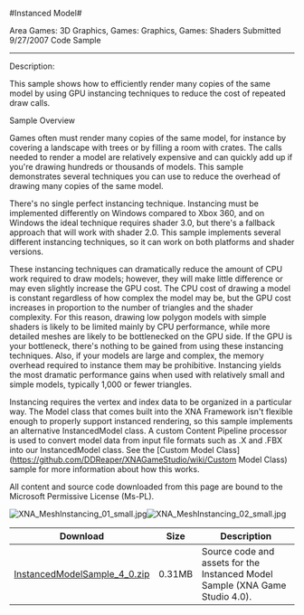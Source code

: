 #Instanced Model#

Area
Games: 3D Graphics, Games: Graphics, Games: Shaders
Submitted
9/27/2007
Code Sample

---

Description:

This sample shows how to efficiently render many copies of the same model by using GPU instancing techniques to reduce the cost of repeated draw calls.


Sample Overview

Games often must render many copies of the same model, for instance by covering a landscape with trees or by filling a room with crates. The calls needed to render a model are relatively expensive and can quickly add up if you're drawing hundreds or thousands of models. This sample demonstrates several techniques you can use to reduce the overhead of drawing many copies of the same model.

There's no single perfect instancing technique. Instancing must be implemented differently on Windows compared to Xbox 360, and on Windows the ideal technique requires shader 3.0, but there's a fallback approach that will work with shader 2.0. This sample implements several different instancing techniques, so it can work on both platforms and shader versions.

These instancing techniques can dramatically reduce the amount of CPU work required to draw models; however, they will make little difference or may even slightly increase the GPU cost. The CPU cost of drawing a model is constant regardless of how complex the model may be, but the GPU cost increases in proportion to the number of triangles and the shader complexity. For this reason, drawing low polygon models with simple shaders is likely to be limited mainly by CPU performance, while more detailed meshes are likely to be bottlenecked on the GPU side. If the GPU is your bottleneck, there's nothing to be gained from using these instancing techniques. Also, if your models are large and complex, the memory overhead required to instance them may be prohibitive. Instancing yields the most dramatic performance gains when used with relatively small and simple models, typically 1,000 or fewer triangles.

Instancing requires the vertex and index data to be organized in a particular way. The Model class that comes built into the XNA Framework isn't flexible enough to properly support instanced rendering, so this sample implements an alternative InstancedModel class. A custom Content Pipeline processor is used to convert model data from input file formats such as .X and .FBX into our InstancedModel class. See the [Custom Model Class](https://github.com/DDReaper/XNAGameStudio/wiki/Custom Model Class) sample for more information about how this works.


All content and source code downloaded from this page are bound to the Microsoft Permissive License (Ms-PL).

![XNA_MeshInstancing_01_small.jpg](https://github.com/DDReaper/XNAGameStudio/blob/master/Images/XNA_MeshInstancing_01_small.jpg)![XNA_MeshInstancing_02_small.jpg](https://github.com/DDReaper/XNAGameStudio/blob/master/Images/XNA_MeshInstancing_02_small.jpg)
	

Download | Size | Description
---|---|---|
[InstancedModelSample_4_0.zip](https://github.com/DDReaper/XNAGameStudio/blob/master/Samples/InstancedModelSample_4_0.zip?raw=true) | 0.31MB | Source code and assets for the Instanced Model Sample (XNA Game Studio 4.0). 